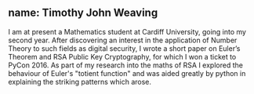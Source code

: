 name: Timothy John Weaving
---
I am at present a Mathematics student at Cardiff University, going into my second year. After discovering an interest in the application of Number Theory to such fields as digital security, I wrote a short paper on Euler’s Theorem and RSA Public Key Cryptography, for which I won a ticket to PyCon 2016.
As part of my research into the maths of RSA I explored the behaviour of Euler's "totient function" and was aided greatly by python in explaining the striking patterns which arose.